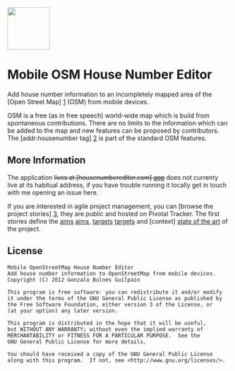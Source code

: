 <img src="https://gonzalobulnes.com/shared/isotype-96.png" alt="" height="96" width="96" />

Mobile OSM House Number Editor
==============================

Add house number information to an incompletely mapped area of the [Open Street Map] [1] (OSM) from mobile devices.

OSM is a free (as in free speech) world-wide map which is build from spontaneous contributions. There are no limits to the information which can be added to the map and new features can be proposed by contributors.
The [addr:housenumber tag] [2] is part of the standard OSM features.

  [1]: http://www.openstreetmap.org
  [2]: http://wiki.openstreetmap.org/wiki/Key:addr:housenumber

## More Information

The application ~~lives at [housenumbereditor.com] [app]~~ does not currenty live at its habitual address, if you have trouble running it locally get in touch with me opening an issue here.

If you are interested in agile project management, you can [browse the project stories] [3], they are public and hosted on Pivotal Tracker. The first stories define the [aims] [aims], [targets] [targets] and [context] [state of the art] of the project.

  [app]: http://housenumbereditor.com
  [3]: https://www.pivotaltracker.com/projects/344383 "Mobile OSM House Number Editor is agile!"
  [aims]: https://www.pivotaltracker.com/story/show/16704761
  [targets]: https://www.pivotaltracker.com/story/show/16715837
  [state of the art]: https://www.pivotaltracker.com/story/show/16714677

## License

    Mobile OpenStreetMap House Number Editor
    Add house number information to OpenStreetMap from mobile devices.
    Copyright (C) 2012 Gonzalo Bulnes Guilpain

    This program is free software: you can redistribute it and/or modify
    it under the terms of the GNU General Public License as published by
    the Free Software Foundation, either version 3 of the License, or
    (at your option) any later version.

    This program is distributed in the hope that it will be useful,
    but WITHOUT ANY WARRANTY; without even the implied warranty of
    MERCHANTABILITY or FITNESS FOR A PARTICULAR PURPOSE.  See the
    GNU General Public License for more details.

    You should have received a copy of the GNU General Public License
    along with this program.  If not, see <http://www.gnu.org/licenses/>.
